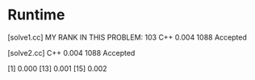 # Runtime

[solve1.cc] MY RANK IN THIS PROBLEM: 103
C++ 0.004   1088    Accepted


[solve2.cc]
C++ 0.004   1088    Accepted

[1] 0.000
[13] 0.001
[15] 0.002
